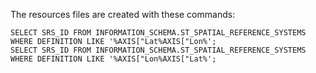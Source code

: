 The resources files are created with these commands:
```mysql
SELECT SRS_ID FROM INFORMATION_SCHEMA.ST_SPATIAL_REFERENCE_SYSTEMS WHERE DEFINITION LIKE '%AXIS["Lat%AXIS["Lon%';
SELECT SRS_ID FROM INFORMATION_SCHEMA.ST_SPATIAL_REFERENCE_SYSTEMS WHERE DEFINITION LIKE '%AXIS["Lon%AXIS["Lat%';
```
